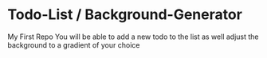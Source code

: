 # Todo-List / Background-Generator
My First Repo
You will be able to add a new todo to the list as well adjust the background to a gradient of your choice
